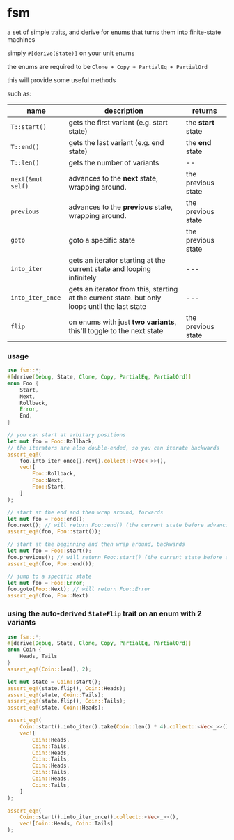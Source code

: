 ﻿# fsm

a set of simple traits, and derive for enums that turns them into finite-state machines

simply `#[derive(State)]` on your unit enums

the enums are required to be `Clone + Copy + PartialEq + PartialOrd`

this will provide some useful methods

such as:

name | description | returns
--- | --- | ---
`T::start()` | gets the first variant (e.g. start state) | the **start** state
`T::end()` | gets the last variant (e.g. end state) | the **end** state
`T::len()` | gets the number of variants | --
`next(&mut self)` | advances to the **next** state, wrapping around. | the previous state
`previous` | advances to the **previous** state, wrapping around. | the previous state
`goto` | goto a specific state | the previous state
`into_iter` | gets an iterator starting at the current state and looping infinitely | ---
`into_iter_once` | gets an iterator from this, starting at the current state. but only loops until the last state | ---
`flip` | on enums with just **two variants**, this'll toggle to the next state | the previous state


### usage
```rust
use fsm::*;
#[derive(Debug, State, Clone, Copy, PartialEq, PartialOrd)]
enum Foo {
    Start,
    Next,
    Rollback,
    Error,
    End,
}

// you can start at arbitary positions
let mut foo = Foo::Rollback;
// the iterators are also double-ended, so you can iterate backwards
assert_eq!(
    foo.into_iter_once().rev().collect::<Vec<_>>(),
    vec![
        Foo::Rollback,
        Foo::Next,
        Foo::Start,
    ]
);

// start at the end and then wrap around, forwards
let mut foo = Foo::end();
foo.next(); // will return Foo::end() (the current state before advancing)
assert_eq!(foo, Foo::start());

// start at the beginning and then wrap around, backwards
let mut foo = Foo::start();
foo.previous(); // will return Foo::start() (the current state before advancing)
assert_eq!(foo, Foo::end());

// jump to a specific state
let mut foo = Foo::Error;
foo.goto(Foo::Next); // will return Foo::Error
assert_eq!(foo, Foo::Next)
```
### using the auto-derived `StateFlip` trait on an enum with 2 variants
```rust
use fsm::*;
#[derive(Debug, State, Clone, Copy, PartialEq, PartialOrd)]
enum Coin {
    Heads, Tails
}
assert_eq!(Coin::len(), 2);

let mut state = Coin::start();
assert_eq!(state.flip(), Coin::Heads);
assert_eq!(state, Coin::Tails);
assert_eq!(state.flip(), Coin::Tails);
assert_eq!(state, Coin::Heads);

assert_eq!(
    Coin::start().into_iter().take(Coin::len() * 4).collect::<Vec<_>>(),
    vec![
        Coin::Heads,
        Coin::Tails,
        Coin::Heads,
        Coin::Tails,
        Coin::Heads,
        Coin::Tails,
        Coin::Heads,
        Coin::Tails,
    ]
);

assert_eq!(
    Coin::start().into_iter_once().collect::<Vec<_>>(),
    vec![Coin::Heads, Coin::Tails]
);
```
